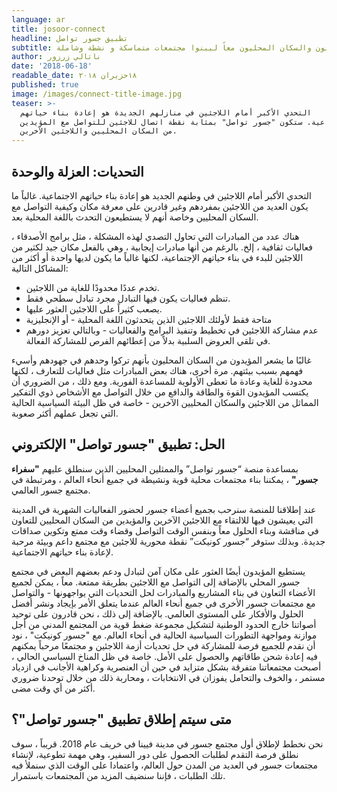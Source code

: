 ```yaml
---
language: ar
title: josoor-connect
headline: تطبيق جسور تواصل
subtitle: حيث يتواصل اللاجئون والسكان المحليون معاً ليبنوا مجتمعات متماسكة و نشطة وشاملة
author: ناتالي زرزور
date: '2018-06-18'
readable_date: ١٨حزيران ٢٠١٨
published: true
image: /images/connect-title-image.jpg
teaser: >-
  التحدي الأكبر أمام اللاجئين في منازلهم الجديدة هو إعادة بناء حياتهم
  الاجتماعية. ستكون "جسور تواصل" بمثابة نقطة اتصال للاجئين للتواصل مع المؤيدين
  من السكان المحليين واللاجئين الآخرين.
---
```

## التحديات: العزلة والوحدة

التحدي الأكبر أمام اللاجئين في وطنهم الجديد هو إعادة بناء حياتهم الاجتماعية. غالباً ما يكون العديد من اللاجئين بمفردهم وغير قادرين على معرفة مكان وكيفية التواصل مع السكان المحليين وخاصة أنهم لا يستطيعون التحدث باللغة المحلية بعد.

هناك عدد من المبادرات التي تحاول التصدي لهذه المشكلة ، مثل برامج الأصدقاء ، فعاليات ثقافية ، إلخ. بالرغم من أنها مبادرات إيجابية ، وهي بالفعل مكان جيد لكثير من اللاجئين للبدء في بناء حياتهم الإجتماعية، لكنها غالباً ما يكون لديها واحدة أو أكثر من المشاكل التالية:

* تخدم عددًا محدودًا للغاية من اللاجئين.
* تنظم فعاليات يكون فيها التبادل مجرد تبادل سطحي فقط.
* يصعب كثيراً على اللاجئين العثور عليها.
* متاحة فقط لأولئك اللاجئين الذين يتحدثون اللغة المحلية - أو الإنجليزية
* عدم مشاركة اللاجئين في تخطيط وتنفيذ البرامج والفعاليات - وبالتالي تعزيز دورهم في تلقي العروض السلبية بدلاً من إعطائهم الفرص للمشاركة الفعالة.

غالبًا ما يشعر المؤيدون من السكان المحليون بأنهم تركوا وحدهم في جهودهم وأسيء فهمهم بسبب بيئتهم. مرة أخرى، هناك بعض المبادرات مثل فعاليات للتعارف ، لكنها محدودة للغاية وعادة ما تعطى الأولوية للمساعدة الفورية. ومع ذلك ، من الضروري أن يكتسب المؤيدون القوة والطاقة والدافع من خلال التواصل مع الأشخاص ذوي التفكير المماثل من اللاجئين والسكان المحليين الآخرين - خاصة في ظل البيئة السياسية الحالية التي تجعل عملهم أكثر صعوبة.

## الحل: تطبيق "جسور تواصل" الإلكتروني

بمساعدة منصة “جسور تواصل” والممثلين المحليين الذين سنطلق عليهم **"سفراء جسور"** ، يمكننا بناء مجتمعات محلية  قوية ونشيطة في جميع أنحاء العالم ، ومرتبطة في مجتمع جسور العالمي.  

عند إطلاقنا للمنصة سنرحب بجميع أعضاء جسور لحضور الفعاليات الشهرية في المدينة التي يعيشون فيها للالتقاء مع اللاجئين الآخرين والمؤيدين من السكان المحليين للتعاون في مناقشة وبناء الحلول معاً وبنفس الوقت التواصل وقضاء وقت ممتع وتكوين صداقات جديدة.
وبذلك ستوفر “جسور كونيكت” نقطة محورية للاجئين مع مجتمع داعم وبيئة مرحبة لإعادة بناء حياتهم الاجتماعية.

يستطيع المؤيدون أيضًا العثور على مكان آمن لتبادل ودعم بعضهم البعض في مجتمع جسور المحلي بالإضافة إلى التواصل مع اللاجئين بطريقة ممتعة.
معاً ، يمكن لجميع الأعضاء التعاون في بناء المشاريع والمبادرات لحل التحديات التي يواجهونها  - والتواصل مع مجتمعات جسور الأخرى في جميع أنحاء العالم عندما يتعلق الأمر بإيجاد ونشر أفضل الحلول والأفكار على المستوى العالمي.
بالإضافة إلى ذلك ، نحن قادرون على توحيد أصواتنا خارج الحدود الوطنية لتشكيل مجموعة ضغط قوية من المجتمع المدني من أجل موازنة ومواجهة التطورات السياسية الحالية في أنحاء العالم.
مع "جسور كونيكت" ، نود أن نقدم للجميع فرصة للمشاركة في حل تحديات أزمة اللاجئين و مجتمعًا مرحباً يمكنهم فيه إعادة شحن طاقاتهم والحصول على الأمل. خاصة في ظل المناخ السياسي الحالي ، أصبحت مجتمعاتنا متفرقة بشكل متزايد في حين أن العنصرية وكراهية الأجانب في ازدياد مستمر ، والخوف والتحامل يفوزان في الانتخابات ، ومحاربة ذلك من خلال توحدنا ضروري أكثر من أي وقت مضى.



## متى سيتم إطلاق تطبيق "جسور تواصل"؟

نحن نخطط لإطلاق أول مجتمع جسور في مدينة فيينا في خريف عام 2018. قريباً ، سوف نطلق فرصة التقدم لطلبات الحصول على دور السفير، وهي مهمة تطوعية، لإنشاء مجتمعات جسور في العديد من المدن حول العالم، واعتمادا على الوقت الذي سنملأ فيه تلك الطلبات ، فإننا سنضيف المزيد من المجتمعات باستمرار.
